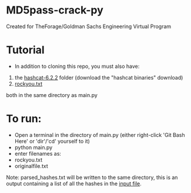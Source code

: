 # MD5pass-crack-py
Created for TheForage/Goldman Sachs Engineering Virtual Program

# Tutorial
- In addition to cloning this repo, you must also have: 
1) the [hashcat-6.2.2](https://hashcat.net/hashcat/) folder (download the "hashcat binaries" download)
2) [rockyou.txt](https://github.com/brannondorsey/naive-hashcat/releases/download/data/rockyou.txt)

both in the same directory as main.py

# To run:
- Open a terminal in the directory of main.py (either right-click 'Git Bash Here' or 'dir'/'cd' yourself to it)
- python main.py
- enter filenames as:
-    rockyou.txt
-    originalfile.txt

Note: parsed_hashes.txt will be written to the same directory, this is an output containing a list of all the hashes in the [input file](originalfile.txt).


